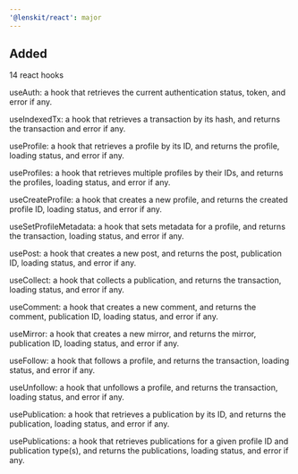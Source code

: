 ```yaml
---
'@lenskit/react': major
---
```


## Added

14 react hooks

useAuth: a hook that retrieves the current authentication status, token, and error if any.

useIndexedTx: a hook that retrieves a transaction by its hash, and returns the transaction and error if any.

useProfile: a hook that retrieves a profile by its ID, and returns the profile, loading status, and error if any.

useProfiles: a hook that retrieves multiple profiles by their IDs, and returns the profiles, loading status, and error if any.

useCreateProfile: a hook that creates a new profile, and returns the created profile ID, loading status, and error if any.

useSetProfileMetadata: a hook that sets metadata for a profile, and returns the transaction, loading status, and error if any.

usePost: a hook that creates a new post, and returns the post, publication ID, loading status, and error if any.

useCollect: a hook that collects a publication, and returns the transaction, loading status, and error if any.

useComment: a hook that creates a new comment, and returns the comment, publication ID, loading status, and error if any.

useMirror: a hook that creates a new mirror, and returns the mirror, publication ID, loading status, and error if any.

useFollow: a hook that follows a profile, and returns the transaction, loading status, and error if any.

useUnfollow: a hook that unfollows a profile, and returns the transaction, loading status, and error if any.

usePublication: a hook that retrieves a publication by its ID, and returns the publication, loading status, and error if any.

usePublications: a hook that retrieves publications for a given profile ID and publication type(s), and returns the publications, loading status, and error if any.
